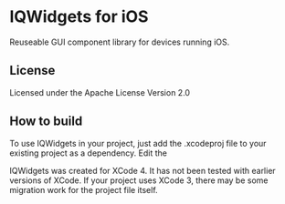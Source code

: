 IQWidgets for iOS
=================

Reuseable GUI component library for devices running iOS.

License
-------

Licensed under the Apache License Version 2.0



How to build
------------

To use IQWidgets in your project, just add the .xcodeproj file to your existing project as a dependency. Edit the 

IQWidgets was created for XCode 4. It has not been tested with earlier versions of XCode. If your project uses XCode 3, there may be some migration work for the project file itself.

